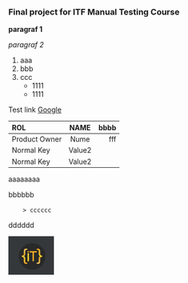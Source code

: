 

### Final project for ITF Manual Testing Course

**paragraf 1**

*paragraf 2*

1. aaa
2. bbb
3. ccc
    - 1111
    - 1111

Test link [Google]( https://google.com)


| ROL  | NAME  | bbbb |
|:---|:---:|---:|
| Product Owner | Nume | fff |
| Normal Key | Value2 |
| Normal Key | Value2 |

aaaaaaaa

bbbbbb

        > cccccc
dddddd


![test img](https://github.com/ctnssc/Proiect-Practic-Testare-Manuala/blob/main/Screenshot%202023-05-05%20at%2019.31.38.png?raw=true)
